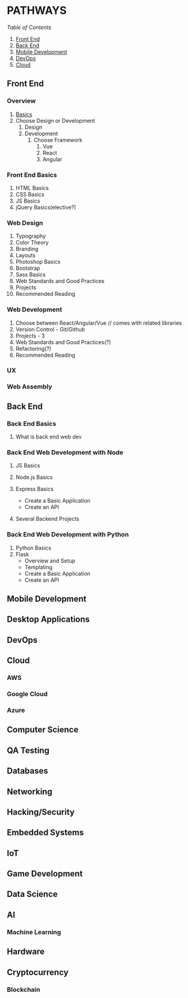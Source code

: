 # PATHWAYS

*Table of Contents*

1. [Front End](#front-end)
1. [Back End](#back-end)
1. [Mobile Development](#mobile-development)
1. [DevOps](#devops)
1. [Cloud](#cloud)

## Front End

### Overview

1. [Basics](#front-end-basics)
1. Choose Design or Development
   1. Design
   1. Development
      1. Choose Framework
         1. Vue
         1. React
         1. Angular
         
### Front End Basics

1. HTML Basics
1. CSS Basics
1. JS Basics
1. jQuery Basics(elective?)

### Web Design

1. Typography
1. Color Theory
1. Branding
1. Layouts
1. Photoshop Basics
1. Bootstrap
1. Sass Basics
1. Web Standards and Good Practices
1. Projects
1. Recommended Reading

### Web Development

1. Choose between React/Angular/Vue // comes with related libraries
1. Version Control - Git/Github
1. Projects - 3
1. Web Standards and Good Practices(?)
1. Refactoring(?)
1. Recommended Reading

### UX

### Web Assembly

## Back End

### Back End Basics

1. What is back end web dev

### Back End Web Development with Node

1. JS Basics
1. Node.js Basics
1. Express Basics
    * Create a Basic Application
    * Create an API
  
1. Several Backend Projects

### Back End Web Development with Python

1. Python Basics
1. Flask
    * Overview and Setup
    * Templating
    * Create a Basic Application
    * Create an API

## Mobile Development

## Desktop Applications

## DevOps

## Cloud

### AWS

### Google Cloud

### Azure

## Computer Science

## QA Testing

## Databases

## Networking

## Hacking/Security

## Embedded Systems

## IoT

## Game Development

## Data Science

## AI

### Machine Learning

## Hardware

## Cryptocurrency

### Blockchain
